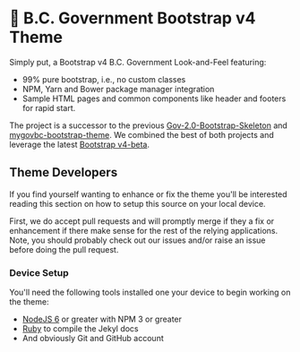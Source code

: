 # 🚀 B.C. Government Bootstrap v4 Theme

Simply put, a Bootstrap v4 B.C. Government Look-and-Feel featuring:
- 99% pure bootstrap, i.e., no custom classes
- NPM, Yarn and Bower package manager integration
- Sample HTML pages and common components like header and footers for rapid start.

The project is a successor to the previous [Gov-2.0-Bootstrap-Skeleton](https://github.com/bcgov/Gov-2.0-Bootstrap-Skeleton) 
and [mygovbc-bootstrap-theme](https://github.com/bcgov/mygovbc-bootstrap-theme).  We combined the best of both projects 
and leverage the latest [Bootstrap v4-beta](http://getbootstrap.com/).

## Theme Developers

If you find yourself wanting to enhance or fix the theme you'll be interested reading this section on how to setup this 
source on your local device.

First, we do accept pull requests and will promptly merge if they a fix or enhancement if there make sense for the rest
of the relying applications.  Note, you should probably check out our issues and/or raise an issue before doing the pull
request.

### Device Setup

You'll need the following tools installed one your device to begin working on the theme:

- [NodeJS 6](https://nodejs.org/en/) or greater with NPM 3 or greater
- [Ruby](https://www.ruby-lang.org/en/downloads/) to compile the Jekyl docs
- And obviously Git and GitHub account
